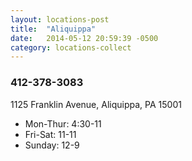```yaml
---
layout: locations-post
title:  "Aliquippa"
date:   2014-05-12 20:59:39 -0500
category: locations-collect
---
```


<div class="box-3">
<i class="fa fa-map-marker fa-4x"></i>

  <div class="info">
  <h3 class="number">412-378-3083</h3>
  <p>1125 Franklin Avenue, Aliquippa, PA 15001</p>
  </div>
</div>

<div class="box-4">
<i class="fa fa-clock-o fa-4x"></i>
<ul class="hours">
  <li>Mon-Thur: 4:30-11</li>
  <li>Fri-Sat: 11-11</li>
  <li>Sunday: 12-9</li>
</ul>


</div>
